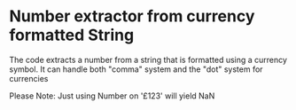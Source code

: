 # Number extractor from currency formatted String

The code extracts a number from a string that is formatted using a currency symbol. It can handle both "comma" system and the "dot" system for currencies

Please Note: Just using Number on '£123' will yield NaN

